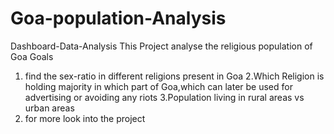 # Goa-population-Analysis
Dashboard-Data-Analysis
This Project analyse the religious population of Goa
Goals
1. find the sex-ratio in different religions present in Goa
2.Which Religion is holding majority in which part of Goa,which can later be used for advertising or avoiding any riots
3.Population living in rural areas vs urban areas
4. for more look into the project
